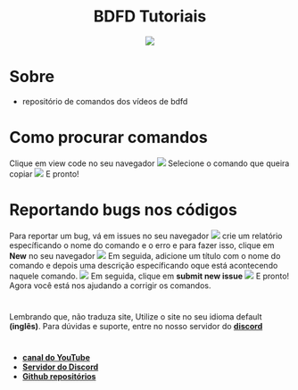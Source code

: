 <div align="center">
<h1> BDFD Tutoriais</h1>
<a href="https://discord.gg/E7qr3Qw">
<img src="https://discord.com/api/guilds/685905665557921997/embed.png">
</a>
</div>

# Sobre
* repositório de comandos dos vídeos de bdfd
# Como procurar comandos
Clique em view code no seu navegador
<img src="https://cdn.discordapp.com/attachments/656246510496907280/771299238742196224/20201029_060616.png">
Selecione o comando que queira copiar
<img src="https://cdn.discordapp.com/attachments/656246510496907280/771299239325073428/20201029_060715.png">
E pronto!
# Reportando bugs nos códigos
Para reportar um bug, vá em issues no seu navegador
<img src="https://cdn.discordapp.com/attachments/656246510496907280/771302817893711892/20201029_062009.png">
crie um relatório específicando o nome do comando e o erro e para fazer isso, clique em **New** no seu navegador 
<img src="https://cdn.discordapp.com/attachments/656246510496907280/771307482425065532/20201029_062109.png">
Em seguida, adicione um título com o nome do comando e depois uma descrição específicando oque está acontecendo naquele comando.
<img src="https://cdn.discordapp.com/attachments/656246510496907280/771308250917502976/Screenshot_20201029-060917-1.jpg">
Em seguida, clique em **submit new issue**
<img src="https://cdn.discordapp.com/attachments/656246510496907280/771308306940952606/Screenshot_20201029-060919-1.jpg"> 
E pronto! Agora você está nos ajudando a corrigir os comandos.

#
Lembrando que, não traduza site, Utilize o site no seu idioma default **(inglês)**.
Para dúvidas e suporte, entre no nosso servidor do **[discord](https://discord.gg/AU9xAAE)**
#
* **[canal do YouTube](https://youtube.com/botdesignerfordiscordbr)**
* **[Servidor do Discord](https://discord.gg/AU9xAAE)**
* **[Github repositórios](https://github.com/BotDesignerForDiscordBR)**
